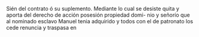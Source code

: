 Sién del contrato ó su suplemento. Mediante lo cual se desiste quita y aporta del derecho de acción posesión propiedad domi- nio y señorío que al nominado esclavo Manuel tenia adquirido y todos con el de patronato los cede renuncia y traspasa en